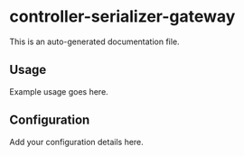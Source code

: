 # controller-serializer-gateway

This is an auto-generated documentation file.

## Usage

Example usage goes here.

## Configuration

Add your configuration details here.